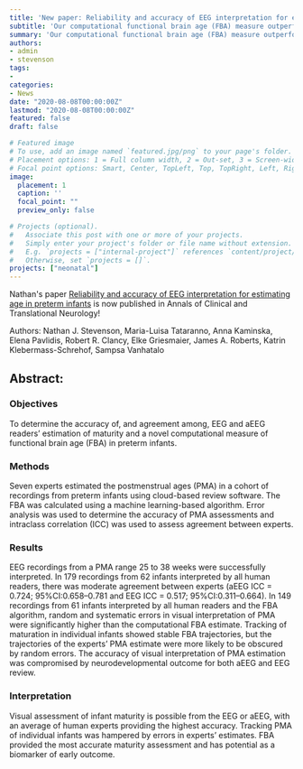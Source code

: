```yaml
---
title: 'New paper: Reliability and accuracy of EEG interpretation for estimating age in preterm infants'
subtitle: 'Our computational functional brain age (FBA) measure outperforms human raters'
summary: 'Our computational functional brain age (FBA) measure outperforms human raters'
authors:
- admin
- stevenson
tags:
- 
categories:
- News
date: "2020-08-08T00:00:00Z"
lastmod: "2020-08-08T00:00:00Z"
featured: false
draft: false

# Featured image
# To use, add an image named `featured.jpg/png` to your page's folder.
# Placement options: 1 = Full column width, 2 = Out-set, 3 = Screen-width
# Focal point options: Smart, Center, TopLeft, Top, TopRight, Left, Right, BottomLeft, Bottom, BottomRight
image:
  placement: 1
  caption: ''
  focal_point: ""
  preview_only: false

# Projects (optional).
#   Associate this post with one or more of your projects.
#   Simply enter your project's folder or file name without extension.
#   E.g. `projects = ["internal-project"]` references `content/project/deep-learning/index.md`.
#   Otherwise, set `projects = []`.
projects: ["neonatal"]
---
```


Nathan's paper [Reliability and accuracy of EEG interpretation for estimating age in preterm 
infants](https://onlinelibrary.wiley.com/doi/full/10.1002/acn3.51132) is now published in Annals of Clinical and Translational 
Neurology!

Authors: Nathan J. Stevenson, Maria-Luisa Tataranno, Anna Kaminska, Elena Pavlidis, Robert R. Clancy, Elke Griesmaier, James A. 
Roberts, Katrin Klebermass-Schrehof, Sampsa Vanhatalo

## Abstract:

### Objectives
To determine the accuracy of, and agreement among, EEG and aEEG readers’ estimation of maturity and a novel computational measure of 
functional brain age (FBA) in preterm infants.

### Methods
Seven experts estimated the postmenstrual ages (PMA) in a cohort of recordings from preterm infants using cloud-based review software. 
The FBA was calculated using a machine learning-based algorithm. Error analysis was used to determine the accuracy of PMA assessments 
and intraclass correlation (ICC) was used to assess agreement between experts.

### Results
EEG recordings from a PMA range 25 to 38 weeks were successfully interpreted. In 179 recordings from 62 infants interpreted by all 
human readers, there was moderate agreement between experts (aEEG ICC = 0.724; 95%CI:0.658–0.781 and EEG ICC = 0.517; 
95%CI:0.311–0.664). In 149 recordings from 61 infants interpreted by all human readers and the FBA algorithm, random and systematic 
errors in visual interpretation of PMA were significantly higher than the computational FBA estimate. Tracking of maturation in 
individual infants showed stable FBA trajectories, but the trajectories of the experts’ PMA estimate were more likely to be obscured 
by random errors. The accuracy of visual interpretation of PMA estimation was compromised by neurodevelopmental outcome for both aEEG 
and EEG review.

### Interpretation
Visual assessment of infant maturity is possible from the EEG or aEEG, with an average of human experts providing the highest 
accuracy. Tracking PMA of individual infants was hampered by errors in experts’ estimates. FBA provided the most accurate maturity 
assessment and has potential as a biomarker of early outcome.